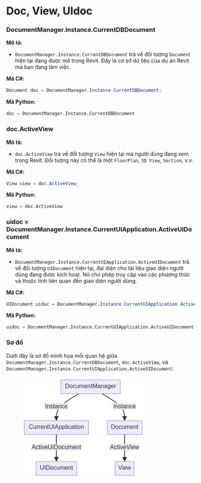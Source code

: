 # Doc, View, UIdoc

### DocumentManager.Instance.CurrentDBDocument

**Mô tả:**

* `DocumentManager.Instance.CurrentDBDocument` trả về đối tượng `Document` hiện tại đang được mở trong Revit. Đây là cơ sở dữ liệu của dự án Revit mà bạn đang làm việc.

**Mã C#:**

```csharp
Document doc = DocumentManager.Instance.CurrentDBDocument;
```

**Mã Python:**

```python
doc = DocumentManager.Instance.CurrentDBDocument
```

### doc.ActiveView

**Mô tả:**

* `doc.ActiveView` trả về đối tượng `View` hiện tại mà người dùng đang xem trong Revit. Đối tượng này có thể là một `FloorPlan`, `3D View`, `Section`, v.v.

**Mã C#:**

```csharp
View view = doc.ActiveView;
```

**Mã Python:**

```python
view = doc.ActiveView
```

### uidoc = DocumentManager.Instance.CurrentUIApplication.ActiveUIDocument

**Mô tả:**

* `DocumentManager.Instance.CurrentUIApplication.ActiveUIDocument` trả về đối tượng `UIDocument` hiện tại, đại diện cho tài liệu giao diện người dùng đang được kích hoạt. Nó cho phép truy cập vào các phương thức và thuộc tính liên quan đến giao diện người dùng.

**Mã C#:**

```csharp
UIDocument uidoc = DocumentManager.Instance.CurrentUIApplication.ActiveUIDocument;
```

**Mã Python:**

```python
uidoc = DocumentManager.Instance.CurrentUIApplication.ActiveUIDocument
```

### Sơ đồ

Dưới đây là sơ đồ minh họa mối quan hệ giữa `DocumentManager.Instance.CurrentDBDocument`, `doc.ActiveView`, và `DocumentManager.Instance.CurrentUIApplication.ActiveUIDocument`:&#x20;

<figure><img src="../../.gitbook/assets/image (24).png" alt=""><figcaption></figcaption></figure>
